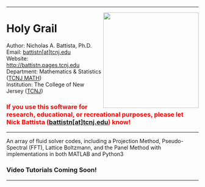 <hr>  </hr>

<a href="https://github.com/nickabattista/Holy_Grail"><img src="https://static.wixstatic.com/media/50968c_da9cf1876a5443e5abd26133916162bb~mv2.png/v1/fill/w_366,h_360,al_c,q_80,usm_0.66_1.00_0.01/visit0123.webp" align="right" height="250" width="250" ></a>
<H1> Holy Grail </H1>

Author: Nicholas A. Battista, Ph.D. <br>
Email: <a href="mailto:battistn[at]tcnj.edu"> battistn[at]tcnj.edu </a> <br>
Website: <a href="http://battistn.pages.tcnj.edu"> http://battistn.pages.tcnj.edu </a> <br>
Department: Mathematics & Statistics (<a href="https://mathstat.tcnj.edu/">TCNJ MATH</a>) <br>
Institution: The College of New Jersey (<a href="https://tcnj.edu/">TCNJ</a>) <br> 

<H4>  </H4>

<h3 style="color:red;"> If you use this software for research, educational, or recreational purposes, please let Nick Battista (<a href="mailto:battistn[at]tcnj.edu">battistn[at]tcnj.edu</a>) know! </h3>


<hr> An array of fluid solver codes, including a Projection Method, Pseudo-Spectral (FFT), Lattice Boltzmann, and the Panel Method with implementations in both MATLAB and Python3  </hr>


<H3>Video Tutorials Coming Soon! </H3>

<hr> </hr>
